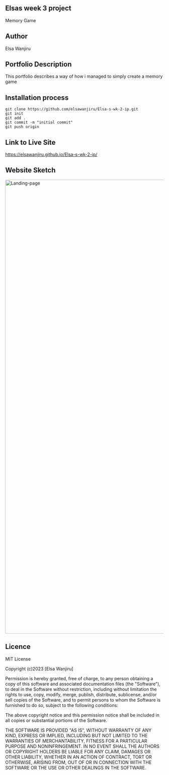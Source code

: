 ## Elsas week 3 project
Memory Game

## Author 
Elsa Wanjiru

## Portfolio Description
This portfolio describes a way of how i managed to simply create a memory game

## Installation process

````
git clone https://github.com/elsawanjiru/Elsa-s-wk-2-ip.git
git init
git add .
git commit -m "initial commit"
git push origin
````

## Link to Live Site

https://elsawanjiru.github.io/Elsa-s-wk-2-ip/

## Website Sketch
<img width="1440" alt="Landing-page" src="https://github.com/elsawanjiru/Elsa-s-wk-2-ip/assets/132676738/c43cf232-7db5-4b4f-b5f8-0f87efdf979e">




## Licence
MIT License

Copyright (c)2023 [Elsa Wanjiru]

Permission is hereby granted, free of charge, to any person obtaining a copy
of this software and associated documentation files (the "Software"), to deal
in the Software without restriction, including without limitation the rights
to use, copy, modify, merge, publish, distribute, sublicense, and/or sell
copies of the Software, and to permit persons to whom the Software is
furnished to do so, subject to the following conditions:

The above copyright notice and this permission notice shall be included in all
copies or substantial portions of the Software.

THE SOFTWARE IS PROVIDED "AS IS", WITHOUT WARRANTY OF ANY KIND, EXPRESS OR
IMPLIED, INCLUDING BUT NOT LIMITED TO THE WARRANTIES OF MERCHANTABILITY,
FITNESS FOR A PARTICULAR PURPOSE AND NONINFRINGEMENT. IN NO EVENT SHALL THE
AUTHORS OR COPYRIGHT HOLDERS BE LIABLE FOR ANY CLAIM, DAMAGES OR OTHER
LIABILITY, WHETHER IN AN ACTION OF CONTRACT, TORT OR OTHERWISE, ARISING FROM,
OUT OF OR IN CONNECTION WITH THE SOFTWARE OR THE USE OR OTHER DEALINGS IN THE
SOFTWARE.
